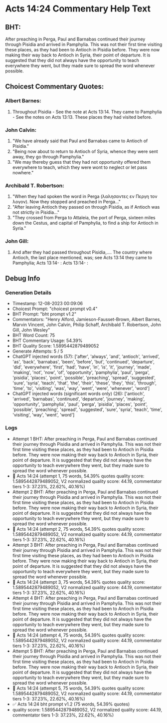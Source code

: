 # Acts 14:24 Commentary Help Text

## BHT:
After preaching in Perga, Paul and Barnabas continued their journey through Pisidia and arrived in Pamphylia. This was not their first time visiting these places, as they had been to Antioch in Pisidia before. They were now making their way back to Antioch in Syria, their point of departure. It is suggested that they did not always have the opportunity to teach everywhere they went, but they made sure to spread the word whenever possible.

## Choicest Commentary Quotes:
### Albert Barnes:
1. Throughout Pisidia - See the note at Acts 13:14.
They came to Pamphylia - See the notes on Acts 13:13. These places they had visited before.


### John Calvin:
1. "We have already said that Paul and Barnabas came to Antioch of Pisidia."
2. "Being now about to return to Antioch of Syria, whence they were sent away, they go through Pamphylia."
3. "We may thereby guess that they had not opportunity offered them everywhere to teach, which they were wont to neglect or let pass nowhere."

### Archibald T. Robertson:
1. "When they had spoken the word in Perga (λαλησαντες εν Περγη τον λογον). Now they stopped and preached in Perga..."
2. "After leaving Antioch they passed on through Pisidia, as if Antioch was not strictly in Pisidia..."
3. "They crossed from Perga to Attaleia, the port of Perga, sixteen miles down the Cestus, and capital of Pamphylia, to find a ship for Antioch in Syria."

### John Gill:
1. And after they had passed throughout Pisidia,.... The country where Antioch, the last place mentioned, was; see Acts 13:14 they came to Pamphylia; Acts 13:14- : Acts 13:14- :



## Debug Info
### Generation Details
- Timestamp: 12-08-2023 00:09:06
- Choicest Prompt: "choicest prompt v0.4"
- BHT Prompt: "bht prompt v1.2"
- Commentators: "Henry Alford, Jamieson-Fausset-Brown, Albert Barnes, Marvin Vincent, John Calvin, Philip Schaff, Archibald T. Robertson, John Gill, John Wesley"
- BHT Word Count: 75
- BHT Commentary Usage: 54.39%
- BHT Quality Score: 1.5895442879489052
- Generate Attempts: 5 / 5
- ChatGPT injected words (57):
	['after', 'always', 'and', 'antioch', 'arrived', 'as', 'back', 'barnabas', 'been', 'before', 'but', 'continued', 'departure', 'did', 'everywhere', 'first', 'had', 'have', 'in', 'is', 'it', 'journey', 'made', 'making', 'not', 'now', 'of', 'opportunity', 'pamphylia', 'paul', 'perga', 'pisidia', 'places', 'point', 'possible', 'preaching', 'spread', 'suggested', 'sure', 'syria', 'teach', 'that', 'the', 'their', 'these', 'they', 'this', 'through', 'time', 'to', 'visiting', 'was', 'way', 'went', 'were', 'whenever', 'word']
- ChatGPT injected words (significant words only) (26):
	['antioch', 'arrived', 'barnabas', 'continued', 'departure', 'journey', 'making', 'opportunity', 'pamphylia', 'paul', 'perga', 'pisidia', 'places', 'point', 'possible', 'preaching', 'spread', 'suggested', 'sure', 'syria', 'teach', 'time', 'visiting', 'way', 'went', 'word']

### Logs
- Attempt 1 BHT: After preaching in Perga, Paul and Barnabas continued their journey through Pisidia and arrived in Pamphylia. This was not their first time visiting these places, as they had been to Antioch in Pisidia before. They were now making their way back to Antioch in Syria, their point of departure. It is suggested that they did not always have the opportunity to teach everywhere they went, but they made sure to spread the word whenever possible.
- 🔄 Acts 14:24 (attempt 1, 75 words, 54.39% quotes quality score: 1.5895442879489052, V2 normalized quality score: 44.19, commentator tiers 1-3: 37.23%, 22.62%, 40.16%)
- Attempt 2 BHT: After preaching in Perga, Paul and Barnabas continued their journey through Pisidia and arrived in Pamphylia. This was not their first time visiting these places, as they had been to Antioch in Pisidia before. They were now making their way back to Antioch in Syria, their point of departure. It is suggested that they did not always have the opportunity to teach everywhere they went, but they made sure to spread the word whenever possible.
- 🔄 Acts 14:24 (attempt 2, 75 words, 54.39% quotes quality score: 1.5895442879489052, V2 normalized quality score: 44.19, commentator tiers 1-3: 37.23%, 22.62%, 40.16%)
- Attempt 3 BHT: After preaching in Perga, Paul and Barnabas continued their journey through Pisidia and arrived in Pamphylia. This was not their first time visiting these places, as they had been to Antioch in Pisidia before. They were now making their way back to Antioch in Syria, their point of departure. It is suggested that they did not always have the opportunity to teach everywhere they went, but they made sure to spread the word whenever possible.
- 🔄 Acts 14:24 (attempt 3, 75 words, 54.39% quotes quality score: 1.5895442879489052, V2 normalized quality score: 44.19, commentator tiers 1-3: 37.23%, 22.62%, 40.16%)
- Attempt 4 BHT: After preaching in Perga, Paul and Barnabas continued their journey through Pisidia and arrived in Pamphylia. This was not their first time visiting these places, as they had been to Antioch in Pisidia before. They were now making their way back to Antioch in Syria, their point of departure. It is suggested that they did not always have the opportunity to teach everywhere they went, but they made sure to spread the word whenever possible.
- 🔄 Acts 14:24 (attempt 4, 75 words, 54.39% quotes quality score: 1.5895442879489052, V2 normalized quality score: 44.19, commentator tiers 1-3: 37.23%, 22.62%, 40.16%)
- Attempt 5 BHT: After preaching in Perga, Paul and Barnabas continued their journey through Pisidia and arrived in Pamphylia. This was not their first time visiting these places, as they had been to Antioch in Pisidia before. They were now making their way back to Antioch in Syria, their point of departure. It is suggested that they did not always have the opportunity to teach everywhere they went, but they made sure to spread the word whenever possible.
- 🔄 Acts 14:24 (attempt 5, 75 words, 54.39% quotes quality score: 1.5895442879489052, V2 normalized quality score: 44.19, commentator tiers 1-3: 37.23%, 22.62%, 40.16%)
- ✅ Acts 14:24 bht prompt v1.2 (75 words, 54.39% quotes)
- quality score: 1.5895442879489052, V2 normalized quality score: 44.19, commentator tiers 1-3: 37.23%, 22.62%, 40.16%)